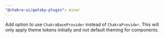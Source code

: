 ```yaml
---
"@chakra-ui/gatsby-plugin": minor
---
```


Add option to use `ChakraBaseProvider` instead of `ChakraProvider`. This will
only apply theme tokens initially and not default theming for components.
